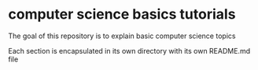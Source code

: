 # computer science basics tutorials
The goal of this repository is to explain basic computer science topics

Each section is encapsulated in its own directory with its own README.md file
